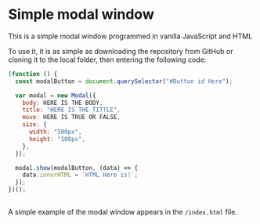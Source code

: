 
# Simple modal window

This is a simple modal window programmed in vanilla JavaScript and HTML

To use it, it is as simple as downloading the repository from GitHub or cloning it to the local folder, then entering the following code:




```javascript
(function () {
  const modalButton = document.querySelector("#Button id Here");

  var modal = new Modal({
    body: HERE IS THE BODY,
    title: "HERE IS THE TITTLE",
    move: HERE IS TRUE OR FALSE,
    size: {
      width: "500px",
      height: "100px",
    },
  });

  modal.show(modalButton, (data) => {
    data.innerHTML = `HTML Here is!`;
  });
})();
```

##

A simple example of the modal window appears in the `/index.html` file.
